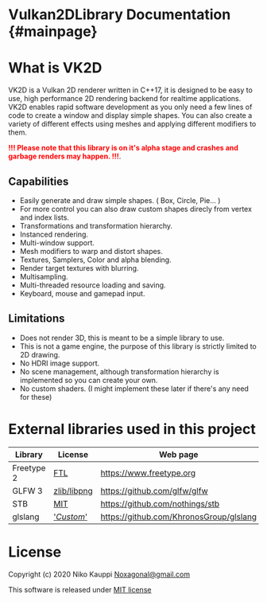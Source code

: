Vulkan2DLibrary Documentation		{#mainpage}
=============================

# What is VK2D

VK2D is a Vulkan 2D renderer written in C++17, it is designed to be easy to use, high performance 2D rendering backend for realtime applications.
VK2D enables rapid software development as you only need a few lines of code to create a window and display simple shapes.
You can also create a variety of different effects using meshes and applying different modifiers to them.

<span style="color:red"><b>!!! Please note that this library is on it's alpha stage and crashes and garbage renders may happen. !!!</b></span>.

## Capabilities

- Easily generate and draw simple shapes. ( Box, Circle, Pie... )
- For more control you can also draw custom shapes direcly from vertex and index lists.
- Transformations and transformation hierarchy.
- Instanced rendering.
- Multi-window support.
- Mesh modifiers to warp and distort shapes.
- Textures, Samplers, Color and alpha blending.
- Render target textures with blurring.
- Multisampling.
- Multi-threaded resource loading and saving.
- Keyboard, mouse and gamepad input.

## Limitations

- Does not render 3D, this is meant to be a simple library to use.
- This is not a game engine, the purpose of this library is strictly limited to 2D drawing.
- No HDRI image support.
- No scene management, although transformation hierarchy is implemented so you can create your own.
- No custom shaders. (I might implement these later if there's any need for these)



# External libraries used in this project

| Library | License | Web page |
| --- | --- | --- |
| Freetype 2 | [FTL](https://git.savannah.gnu.org/cgit/freetype/freetype2.git/tree/docs/FTL.TXT) | https://www.freetype.org |
| GLFW 3 | [zlib/libpng](https://github.com/glfw/glfw/blob/master/LICENSE.md) | https://github.com/glfw/glfw |
| STB | [MIT](https://github.com/nothings/stb/blob/master/LICENSE) | https://github.com/nothings/stb |
| glslang | ['*Custom*'](https://github.com/KhronosGroup/glslang/blob/master/LICENSE.txt) | https://github.com/KhronosGroup/glslang |



# License

Copyright (c) 2020 Niko Kauppi Noxagonal@gmail.com

This software is released under [MIT license](https://github.com/Noxagonal/Vulkan2DRenderer/blob/master/LICENSE.md)

